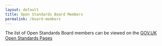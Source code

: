 ```yaml
---
layout: default
title: Open Standards Board Members
permalink: /board-members
---
```


The list of Open Standards Board members can be viewed on the [GOV.UK Open Standards Pages](https://www.gov.uk/government/groups/open-standards-board)







